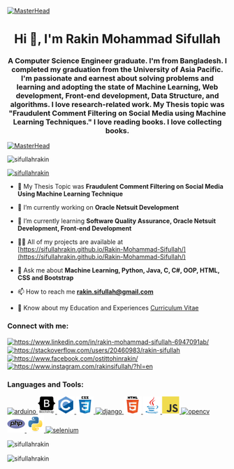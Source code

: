 [![MasterHead](https://64.media.tumblr.com/c5543874b9cbe98da1d20945a45e989b/tumblr_o5a5r9Z9O71tvppquo1_r1_1280.gifv)](https://sifullahrakin.io)

<h1 align="center">Hi 👋, I'm Rakin Mohammad Sifullah</h1>
<h3 align="center">A Computer Science Engineer graduate. I'm from Bangladesh. I completed my graduation from the University of Asia Pacific. I'm passionate and earnest about solving problems and learning and adopting the state of Machine Learning, Web development, Front-end development, Data Structure, and algorithms. I love research-related work. My Thesis topic was "Fraudulent Comment Filtering on Social Media using Machine Learning Techniques." I love reading books. I love collecting books.</h3>

[![MasterHead](https://camo.githubusercontent.com/cae12fddd9d6982901d82580bdf321d81fb299141098ca1c2d4891870827bf17/68747470733a2f2f6d69726f2e6d656469756d2e636f6d2f6d61782f313336302f302a37513379765349765f7430696f4a2d5a2e676966)](https://sifullahrakin.io)

<p align="left"> <img src="https://komarev.com/ghpvc/?username=sifullahrakin&label=Profile%20views&color=0e75b6&style=flat" alt="sifullahrakin" /> </p>

<p align="left"> <a href="https://github.com/ryo-ma/github-profile-trophy"><img src="https://github-profile-trophy.vercel.app/?username=sifullahrakin" alt="sifullahrakin" /></a> </p>

- 🔭 My Thesis Topic was **Fraudulent Comment Filtering on Social Media Using Machine Learning Technique**
- 🔭 I’m currently working on **Oracle Netsuit Development**

- 🌱 I’m currently learning **Software Quality Assurance, Oracle Netsuit Development, Front-end Development**

- 👨‍💻 All of my projects are available at [https://sifullahrakin.github.io/Rakin-Mohammad-Sifullah/](https://sifullahrakin.github.io/Rakin-Mohammad-Sifullah/)

- 💬 Ask me about **Machine Learning, Python, Java, C, C#, OOP, HTML, CSS and Bootstrap**

- 📫 How to reach me **rakin.sifullah@gmail.com**

- 📄 Know about my Education and Experiences [Curriculum Vitae](https://docs.google.com/document/d/1CHuCBibFpCXMQ69qMO97867z9xYHbUIn/edit?usp=share_link&ouid=104836361246259303656&rtpof=true&sd=true)

<h3 align="left">Connect with me:</h3>
<p align="left">
<a href="https://linkedin.com/in/https://www.linkedin.com/in/rakin-mohammad-sifullah-6947091ab/" target="blank"><img align="center" src="https://raw.githubusercontent.com/rahuldkjain/github-profile-readme-generator/master/src/images/icons/Social/linked-in-alt.svg" alt="https://www.linkedin.com/in/rakin-mohammad-sifullah-6947091ab/" height="30" width="40" /></a>
<a href="https://stackoverflow.com/users/https://stackoverflow.com/users/20460983/rakin-sifullah" target="blank"><img align="center" src="https://raw.githubusercontent.com/rahuldkjain/github-profile-readme-generator/master/src/images/icons/Social/stack-overflow.svg" alt="https://stackoverflow.com/users/20460983/rakin-sifullah" height="30" width="40" /></a>
<a href="https://fb.com/https://www.facebook.com/ostittohinrakin/" target="blank"><img align="center" src="https://raw.githubusercontent.com/rahuldkjain/github-profile-readme-generator/master/src/images/icons/Social/facebook.svg" alt="https://www.facebook.com/ostittohinrakin/" height="30" width="40" /></a>
<a href="https://instagram.com/https://www.instagram.com/rakinsifullah/?hl=en" target="blank"><img align="center" src="https://raw.githubusercontent.com/rahuldkjain/github-profile-readme-generator/master/src/images/icons/Social/instagram.svg" alt="https://www.instagram.com/rakinsifullah/?hl=en" height="30" width="40" /></a>
</p>

<h3 align="left">Languages and Tools:</h3>
<p align="left"> <a href="https://www.arduino.cc/" target="_blank" rel="noreferrer"> <img src="https://cdn.worldvectorlogo.com/logos/arduino-1.svg" alt="arduino" width="40" height="40"/> </a> <a href="https://getbootstrap.com" target="_blank" rel="noreferrer"> <img src="https://raw.githubusercontent.com/devicons/devicon/master/icons/bootstrap/bootstrap-plain-wordmark.svg" alt="bootstrap" width="40" height="40"/> </a> <a href="https://www.cprogramming.com/" target="_blank" rel="noreferrer"> <img src="https://raw.githubusercontent.com/devicons/devicon/master/icons/c/c-original.svg" alt="c" width="40" height="40"/> </a> <a href="https://www.w3schools.com/css/" target="_blank" rel="noreferrer"> <img src="https://raw.githubusercontent.com/devicons/devicon/master/icons/css3/css3-original-wordmark.svg" alt="css3" width="40" height="40"/> </a> <a href="https://www.djangoproject.com/" target="_blank" rel="noreferrer"> <img src="https://cdn.worldvectorlogo.com/logos/django.svg" alt="django" width="40" height="40"/> </a> <a href="https://www.w3.org/html/" target="_blank" rel="noreferrer"> <img src="https://raw.githubusercontent.com/devicons/devicon/master/icons/html5/html5-original-wordmark.svg" alt="html5" width="40" height="40"/> </a> <a href="https://www.java.com" target="_blank" rel="noreferrer"> <img src="https://raw.githubusercontent.com/devicons/devicon/master/icons/java/java-original.svg" alt="java" width="40" height="40"/> </a> <a href="https://developer.mozilla.org/en-US/docs/Web/JavaScript" target="_blank" rel="noreferrer"> <img src="https://raw.githubusercontent.com/devicons/devicon/master/icons/javascript/javascript-original.svg" alt="javascript" width="40" height="40"/> </a> <a href="https://opencv.org/" target="_blank" rel="noreferrer"> <img src="https://www.vectorlogo.zone/logos/opencv/opencv-icon.svg" alt="opencv" width="40" height="40"/> </a> <a href="https://www.php.net" target="_blank" rel="noreferrer"> <img src="https://raw.githubusercontent.com/devicons/devicon/master/icons/php/php-original.svg" alt="php" width="40" height="40"/> </a> <a href="https://www.python.org" target="_blank" rel="noreferrer"> <img src="https://raw.githubusercontent.com/devicons/devicon/master/icons/python/python-original.svg" alt="python" width="40" height="40"/> </a> <a href="https://www.selenium.dev" target="_blank" rel="noreferrer"> <img src="https://raw.githubusercontent.com/detain/svg-logos/780f25886640cef088af994181646db2f6b1a3f8/svg/selenium-logo.svg" alt="selenium" width="40" height="40"/> </a> </p>

<p><img align="center" src="https://github-readme-stats.vercel.app/api/top-langs?username=sifullahrakin&show_icons=true&locale=en&layout=compact" alt="sifullahrakin" /></p>

<p><img align="center" src="https://github-readme-streak-stats.herokuapp.com/?user=sifullahrakin&" alt="sifullahrakin" /></p>
